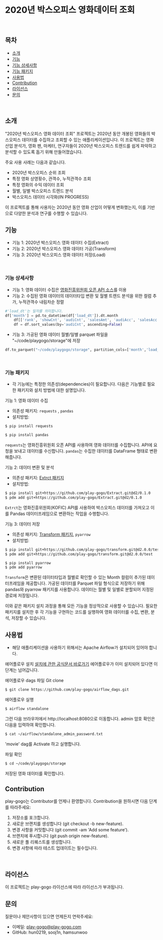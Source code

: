 # 2020년 박스오피스 영화데이터 조회
</br> 
 
## 목차
- [소개](#소개)
- [기능](#기능)
- [기능 상세사항](#기능-상세사항)
- [기능 패키지](#기능-패키지)
- [사용법](#사용법)
- [Contribution](#Contribution)
- [라이선스](#라이선스)
- [문의](#문의)
</br> 

 
## 소개
"2020년 박스오피스 영화 데이터 조회" 프로젝트는 2020년 동안 개봉된 영화들의 박스오피스 데이터를 수집하고 조회할 수 있는 애플리케이션입니다. 이 프로젝트는 영화 산업 분석가, 영화 팬, 마케터, 연구자들이 2020년 박스오피스 트렌드를 쉽게 파악하고 분석할 수 있도록 돕기 위해 만들어졌습니다.

주요 사용 사례는 다음과 같습니다.
- 2020년 박스오피스 순위 조회
- 특정 영화 상영횟수, 관객수, 누적관객수 조회
- 특정 영화의 수익 데이터 조회
- 월별, 일별 박스오피스 트렌드 분석
- 박스오피스 데이터 시각화(IN PROGRESS)

이 프로젝트를 통해 사용자는 2020년 동안 영화 산업이 어떻게 변화했는지, 이를 기반으로 다양한 분석과 연구를 수행할 수 있습니다.
</br> 
 
 
## 기능
- 기능 1: 2020년 박스오피스 영화 데이터 수집(Extract)
- 기능 2: 2020년 박스오피스 영화 데이터 가공(Transform)
- 기능 3: 2020년 박스오피스 영화 데이터 저장(Load)
</br> 
 
### 기능 상세사항
- 기능 1: 영화 데이터 수집은 [영화진흥위원회 오픈 API 소스](https://www.kobis.or.kr/kobisopenapi/homepg/apiservice/searchServiceInfo.do)를 이용
- 기능 2: 수집된 영화 데이터의 데이터타입 변환 및 월별 트렌드 분석을 위한 컬럼 추가, 누적관객수 내림차순 정렬 
```python
#'load_dt'는 일자를 의미합니다.
df['month'] = pd.to_datetime(df['load_dt']).dt.month
    df[['rank', 'showCnt', 'audiCnt', 'salesAmt', 'audiAcc', 'salesAcc', 'salesShare']] = df[['rank', 'showCnt', 'audiCnt', 'salesAmt', 'audiAcc', 'salesAcc', 'salesShare']].astype(float).astype(int)
    df = df.sort_values(by='audiCnt', ascending=False)
```
- 기능 3: 가공된 영화 데이터 월별/일별 parquet 파일을 "~/code/playgogo/storage"에 저장
```python
df.to_parquet("~/code/playgogo/storage", partition_cols=['month','load_dt'])
```
</br> 
  
### 기능 패키지
- 각 기능에는 특정한 의존성(dependencies)이 필요합니다. 다음은 기능별로 필요한 패키지와 설치 방법에 대한 설명입니다.

기능 1: 영화 데이터 수집
- 의존성 패키지: `requests` , `pandas`
- 설치방법:
```bash
$ pip install requests
```
```bash
$ pip install pandas
```
`requests`는 영화진흥위원회 오픈 API를 사용하여 영화 데이터를 수집합니다. API에 요청을 보내고 데이터를 수신합니다.
`pandas`는 수집한 데이터를 DataFrame 형태로 변환해줍니다.

기능 2: 데이터 변환 및 분석
- 의존성 패키지: [Extrct 패키지](https://github.com/play-gogo/Extract/releases/tag/day2)
- 설치방법:
```bash
$ pip install git+https://github.com/play-gogo/Extract.git@d2/0.1.0
$ pdm add git+https://github.com/play-gogo/Extract.git@d2/0.1.0
```
`Extrct`는 영화진흥위원회(KOFIC) API를 사용하여 박스오피스 데이터를 가져오고 이를 Pandas 데이터프레임으로 변환하는 작업을 수행합니다. 

기능 3: 데이터 저장
- 의존성 패키지: [Transform 패키지](https://github.com/play-gogo/transform/releases/tag/day2), `pyarrow`
- 설치방법:
```bash
$ pip install git+https://github.com/play-gogo/transform.git@d2.0.0/test
$ pdm add git+https://github.com/play-gogo/transform.git@d2.0.0/test
```
```bash
$ pip install pyarrow
$ pdm add pyarrow
```
`Transform`은 변환된 데이터타입과 월별로 확인할 수 있는 Month 컬럼이 추가된 데이터프레임을 제공합니다.
가공된 데이터를 Parquet 파일 형식으로 저장하기 위해 pandas와 pyarrow 패키지를 사용합니다. 데이터는 월별 및 일별로 분할되어 지정된 경로에 저장됩니다.


이와 같은 패키지 설치 과정을 통해 모든 기능을 정상적으로 사용할 수 있습니다. 필요한 패키지를 설치한 후 각 기능을 구현하는 코드를 실행하여 영화 데이터를 수집, 변환, 분석, 저장할 수 있습니다.
</br> 
 
 
## 사용법
- 해당 애플리케이션을 사용하기 위해서는 Apache Airflow가 설치되어 있어야 합니다.

에어플로우 설치
[설치에 관한 공식문서 바로가기](https://airflow.apache.org/docs/apache-airflow/stable/start.html)
에어플로우가 이미 설치되어 있다면 이 단계는 넘어갑니다.

에어플로우 dags 파일 Git clone
```bash
$ git clone https://github.com/play-gogo/airflow_dags.git
```

에어플로우 실행
```bash
$ airflow standalone
```
그런 다음 브라우저에서 http://localhost:8080으로 이동합니다.
admin 암호 확인은 다음을 입력하여 확인합니다.
```bash
$ cat ~/airflow/standalone_admin_password.txt
```
'movie' dag를 Activate 하고 실행합니다.

파일 확인
```bash
$ cd ~/code/playgogo/storage
```
저장된 영화 데이터를 확인합니다.
</br>
 
 
## Contribution
play-gogo는 Contributor를 언제나 환영합니다. Contribution을 원하시면 다음 단계를 따라주세요:

1. 저장소를 포크합니다.
2. 새로운 브랜치를 생성합니다 (git checkout -b new-feature).
3. 변경 사항을 커밋합니다 (git commit -am 'Add some feature').
4. 브랜치에 푸시합니다 (git push origin new-feature).
5. 새로운 풀 리퀘스트를 생성합니다.
6. 변경 사항에 따라 테스트 업데이트는 필수입니다.
</br>
 
 
## 라이선스
이 프로젝트는 play-gogo 라이선스에 따라 라이선스가 부과됩니다.
</br>
 
  
## 문의
질문이나 제안사항이 있으면 언제든지 연락주세요:
- 이메일: play-gogo@play-gogo.com
- GitHub: hun0219, sooj1n, hamsunwoo


